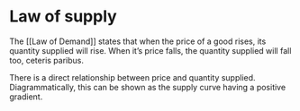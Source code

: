 # Law of supply

The [[Law of Demand]] states that when the price of a good rises, its quantity supplied will rise. When it’s price falls, the quantity supplied will fall too, ceteris paribus. 

There is a direct relationship between price and quantity supplied. Diagrammatically, this can be shown as the supply curve having a positive gradient.